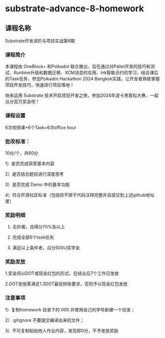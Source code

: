 # substrate-advance-8-homework
## 课程名称

Substrate开发进阶与项目实战第8期

### 课程简介
本课程由 OneBlock+ 和Polkadot 联合推出，旨在通过对Pallet开发的技巧和测试、Runtime升级和数据迁移、XCM消息的应用、Ink智能合约的学习，结合课后的Task任务、参加Polkadot Hackathon 2024 Bangkok实践，让开发者熟练掌握项目开发技巧，快速进行项目落地！

快来运用 Substrate 技术开启项目开发之旅，参加2024年波卡黑客松大赛，一起瓜分百万奖金吧！

### 课程设置
6次视频课+6个Task+6次office hour

### 批改标准：
10分/个，共60分

1）是否完成简答基本内容

2）是否结合题目进行深度思考 

3）是否完成 Demo 中的基本功能 

4）符合开源社区标准（包括但不限于代码注释完整并且提交到上述github地址里） 

### 奖励明细
1. 无抄袭，且得分70%及以上

2. 完成全部6个task任务

3. 满足以上条件者，瓜分500U奖学金

### 奖励发放
1.奖金将以DOT或现金红包的形式、在结业后7个工作日发放

2.DOT发放需满足1.3DOT最低转账要求，否则予以现金红包发放

### 注意事项
1）复制homework 目录下的 000 并使用自己的学号新建一个目录；

2）.gitignore 不要提交编译出来的文件；

3）不可复制粘贴他人作业内容，发现即0分，不予发放奖励

